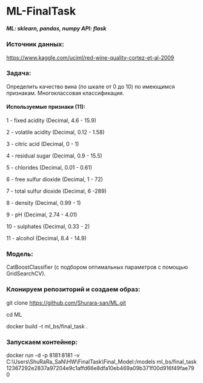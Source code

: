 # ML-FinalTask

##### ML: sklearn, pandas, numpy API: flask

### Источник данных: 
https://www.kaggle.com/uciml/red-wine-quality-cortez-et-al-2009

### Задача:
Определить качество вина (по шкале от 0 до 10) по имеющимся признакам. Многоклассовая классификация.

#### Используемые признаки (11):

1 - fixed acidity (Decimal, 4.6 - 15.9)

2 - volatile acidity (Decimal, 0.12 - 1.58)

3 - citric acid (Decimal, 0 - 1)

4 - residual sugar (Decimal, 0.9 - 15.5)

5 - chlorides (Decimal, 0.01 - 0.61)

6 - free sulfur dioxide (Decimal, 1 - 72)

7 - total sulfur dioxide (Decimal, 6 -289)

8 - density (Decimal, 0.99 - 1)

9 - pH (Decimal, 2.74 - 4.01)

10 - sulphates (Decimal, 0.33 - 2)

11 - alcohol (Decimal, 8.4 - 14.9)

### Модель:

CatBoostClassifier (с подбором оптимальных параметров с помощью GridSearchCV).

### Клонируем репозиторий и создаем образ:

git clone https://github.com/Shurara-san/ML.git

cd ML

docker build -t ml_bs/final_task .

### Запускаем контейнер:
docker run -d -p 8181:8181 -v C:\Users\ShuRaRa_SaN\HW\FinalTask\Final_Model:/models ml_bs/final_task
12367292e2837a97204e9c1affd66e8dfa10eb469a09b371f00d916f49fae790

